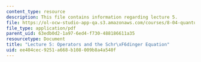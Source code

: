 ```yaml
---
content_type: resource
description: This file contains information regarding lecture 5.
file: https://ol-ocw-studio-app-qa.s3.amazonaws.com/courses/8-04-quantum-physics-i-spring-2013/ee404cec9251a668b108009b8a4a540f_MIT8_04S13_Lec05.pdf
file_type: application/pdf
parent_uid: 63edb0d2-1a97-6ed4-f730-488186611a35
resourcetype: Document
title: "Lecture 5: Operators and the Schr\xF6dinger Equation"
uid: ee404cec-9251-a668-b108-009b8a4a540f
---
```

